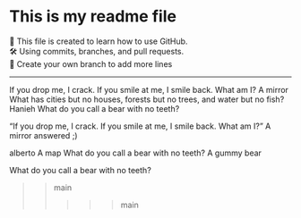 # This is my readme file

🚀 This file is created to learn how to use GitHub.  
🛠️ Using commits, branches, and pull requests.  
🌿 Create your own branch to add more lines

---

If you drop me, I crack. If you smile at me, I smile back. What am I?
A mirror
What has cities but no houses, forests but no trees, and water but no fish?
Hanieh
What do you call a bear with no teeth?

“If you drop me, I crack. If you smile at me, I smile back. What am I?” A mirror answered ;)

 alberto
A map
What do you call a bear with no teeth?
A gummy bear

What do you call a bear with no teeth?
>> main
>>>>> main
